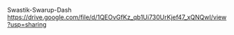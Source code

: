 Swastik-Swarup-Dash 
https://drive.google.com/file/d/1QEOvGfKz_qb1Ui730UrKjef47_xQNQwI/view?usp=sharing
